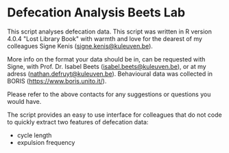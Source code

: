 # Defecation Analysis Beets Lab

This script analyses defecation data. This script was written
in R version 4.0.4 "Lost Library Book" with warmth and love for the dearest 
of my colleagues Signe Kenis (signe.kenis@kuleuven.be). 

More info on the format your data should be in, can be requested with 
Signe, with Prof. Dr. Isabel Beets (isabel.beets@kuleuven.be), or at my adress
(nathan.defruyt@kuleuven.be). Behavioural data was collected in BORIS
(https://www.boris.unito.it/).

Please refer to the above contacts for any suggestions or questions you would have.

The script provides an easy to use interface for colleagues that do not code
to quickly extract two features of defecation data: 
- cycle length
- expulsion frequency
